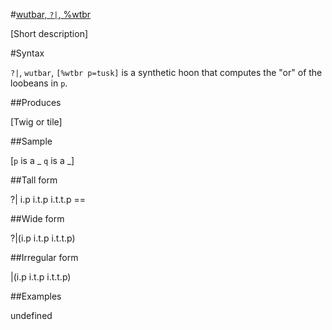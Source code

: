 #[wutbar, `?|`, %wtbr](#wtbr)

[Short description]

#Syntax

`?|`, `wutbar`, `[%wtbr p=tusk]` is a synthetic hoon that
computes the "or" of the loobeans in `p`.

##Produces

[Twig or tile]

##Sample

[`p` is a _
`q` is a _]

##Tall form

?|  i.p
        i.t.p
        i.t.t.p
    ==

##Wide form

?|(i.p i.t.p i.t.t.p)

##Irregular form

|(i.p i.t.p i.t.t.p)

##Examples

undefined

